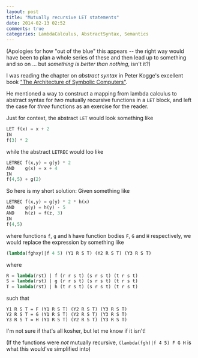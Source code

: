 ```yaml
---
layout: post
title: "Mutually recursive LET statements"
date: 2014-02-13 02:52
comments: true
categories: LambdaCalculus, AbstractSyntax, Semantics
---
```


(Apologies for how "out of the blue" this appears -- the right way would have been to plan a whole series of these and then lead up to something and so on ... but _something is better than nothing_, isn't it?)

I was reading the chapter on _abstract syntax_ in Peter Kogge's excellent book ["The Architecture of Symbolic Computers"](http://www.amazon.com/Architecture-Computers-Mcgraw-Hill-Supercomputing-Processing/dp/0070355967).

He mentioned a way to construct a mapping from lambda calculus to abstract syntax for _two_ mutually recursive functions in a `LET` block, and left the case for _three_ functions as an exercise for the reader.

Just for context, the abstract `LET` would look something like

```scheme
LET f(x) = x + 2
IN
f(3) * 2
```

while the abstract `LETREC` would loo like

```scheme
LETREC f(x,y) = g(y) * 2
AND    g(x) = x + 4
IN
f(4,5) + g(2)
```

So here is my short solution: Given something like

```scheme
LETREC f(x,y) = g(y) * 2 * h(x)
AND    g(y) = h(y) - 5
AND    h(z) = f(z, 3)
IN
f(4,5)
```

where functions `f`, `g` and `h` have function bodies `F`, `G` and `H` respectively, we would replace the expression by something like

```scheme
(lambda(fghxy)|f 4 5) (Y1 R S T) (Y2 R S T) (Y3 R S T)
```

where

```scheme
R = lambda(rst) | f (r r s t) (s r s t) (t r s t)
S = lambda(rst) | g (r r s t) (s r s t) (t r s t)
T = lambda(rst) | h (t r s t) (s r s t) (t r s t)
```

such that

```
Y1 R S T = F (Y1 R S T) (Y2 R S T) (Y3 R S T)
Y2 R S T = G (Y1 R S T) (Y2 R S T) (Y3 R S T)
Y3 R S T = H (Y1 R S T) (Y2 R S T) (Y3 R S T)
```

I'm not sure if that's all kosher, but let me know if it isn't!

(If the functions were _not_ mutually recursive, `(lambda(fgh)|f 4 5) F G H` is what this would've simplified into)

